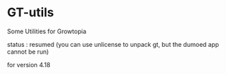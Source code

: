 # GT-utils

Some Utilities for Growtopia

status : resumed (you can use unlicense to unpack gt, but the dumoed app cannot be run)

for version 4.18

